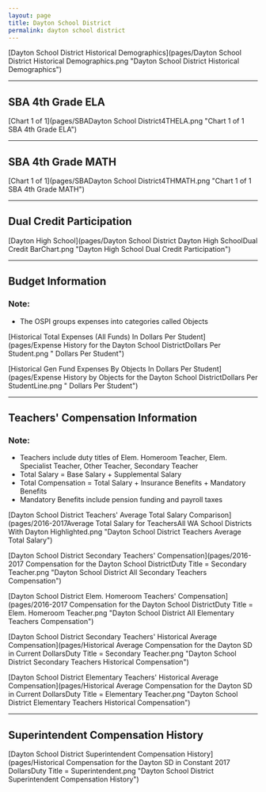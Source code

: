 ```yaml
---
layout: page
title: Dayton School District
permalink: dayton school district
---
```



[Dayton School District Historical Demographics](pages/Dayton School District Historical Demographics.png "Dayton School District Historical Demographics")

___

## SBA 4th Grade ELA

[Chart 1 of 1](pages/SBADayton School District4THELA.png "Chart 1 of 1 SBA 4th Grade ELA")


___

## SBA 4th Grade MATH

[Chart 1 of 1](pages/SBADayton School District4THMATH.png "Chart 1 of 1 SBA 4th Grade MATH")


___

## Dual Credit Participation

[Dayton High School](pages/Dayton School District Dayton High SchoolDual Credit BarChart.png "Dayton High School Dual Credit Participation")


___

## Budget Information
### Note:
- The OSPI groups expenses into categories called Objects

[Historical Total Expenses (All Funds) In Dollars Per Student](pages/Expense History for the Dayton School DistrictDollars Per Student.png " Dollars Per Student")

[Historical Gen Fund Expenses By Objects In Dollars Per Student](pages/Expense History by Objects for the Dayton School DistrictDollars Per StudentLine.png " Dollars Per Student")


___

## Teachers' Compensation Information
### Note:
- Teachers include duty titles of Elem. Homeroom Teacher, Elem. Specialist Teacher, Other Teacher, Secondary Teacher
- Total Salary = Base Salary + Supplemental Salary
- Total Compensation = Total Salary + Insurance Benefits + Mandatory Benefits
- Mandatory Benefits include pension funding and payroll taxes

[Dayton School District Teachers' Average Total Salary Comparison](pages/2016-2017Average Total Salary for TeachersAll WA School Districts With Dayton Highlighted.png "Dayton School District Teachers Average Total Salary")

[Dayton School District Secondary Teachers' Compensation](pages/2016-2017 Compensation for the Dayton School DistrictDuty Title = Secondary Teacher.png "Dayton School District All Secondary Teachers Compensation")

[Dayton School District Elem. Homeroom Teachers' Compensation](pages/2016-2017 Compensation for the Dayton School DistrictDuty Title = Elem. Homeroom Teacher.png "Dayton School District All Elementary Teachers Compensation")

[Dayton School District Secondary Teachers' Historical Average Compensation](pages/Historical Average Compensation for the Dayton SD in Current DollarsDuty Title = Secondary Teacher.png "Dayton School District Secondary Teachers Historical Compensation")

[Dayton School District Elementary Teachers' Historical Average Compensation](pages/Historical Average Compensation for the Dayton SD in Current DollarsDuty Title = Elementary Teacher.png "Dayton School District Elementary Teachers Historical Compensation")


___

## Superintendent Compensation History

[Dayton School District Superintendent Compensation History](pages/Historical Compensation for the Dayton SD in Constant 2017 DollarsDuty Title = Superintendent.png "Dayton School District Superintendent Compensation History")

